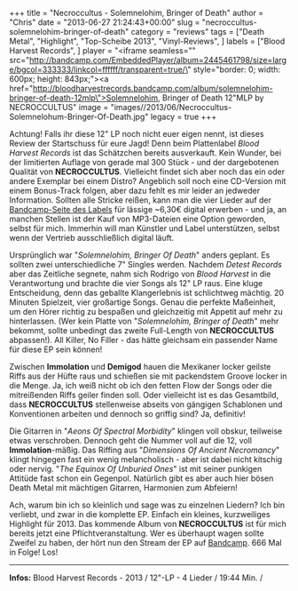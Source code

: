 +++
title = "Necroccultus - Solemnelohim, Bringer of Death"
author = "Chris"
date = "2013-06-27 21:24:43+00:00"
slug = "necroccultus-solemnelohim-bringer-of-death"
category = "reviews"
tags = ["Death Metal", "Highlight", "Top-Scheibe 2013", "Vinyl-Reviews", ]
labels = ["Blood Harvest Records", ]
player = "<iframe seamless=\"\" src=\"http://bandcamp.com/EmbeddedPlayer/album=2445461798/size=large/bgcol=333333/linkcol=ffffff/transparent=true/\" style=\"border: 0; width: 600px; height: 843px;\"><a href=\"http://bloodharvestrecords.bandcamp.com/album/solemnelohim-bringer-of-death-12mlp\">Solemnelohim, Bringer of Death 12\"MLP by NECROCCULTUS</a></iframe>"
image = "images//2013/06/Necroccultus-Solemnelohum-Bringer-Of-Death.jpg"
legacy = true
+++


Achtung! Falls ihr diese 12" LP noch nicht euer eigen nennt, ist dieses Review der Startschuss für eure Jagd! Denn beim Plattenlabel _Blood Harvest Records_ ist das Schätzchen bereits ausverkauft. Kein Wunder, bei der limitierten Auflage von gerade mal 300 Stück - und der dargebotenen Qualität von **NECROCCULTUS**. Vielleicht findet sich aber noch das ein oder andere Exemplar bei einem Distro? Angeblich soll noch eine CD-Version mit einem Bonus-Track folgen, aber dazu fehlt es mir leider an jedweder Information. Sollten alle Stricke reißen, kann man die vier Lieder auf der <a href="http://bloodharvestrecords.bandcamp.com/album/solemnelohim-bringer-of-death-12mlp">Bandcamp-Seite des Labels</a> für lässige ~6,30€ digital erwerben - und ja, an manchen Stellen ist der Kauf von MP3-Dateien eine Option geworden, selbst für mich. Immerhin will man Künstler und Label unterstützen, selbst wenn der Vertrieb ausschließlich digital läuft.

Ursprünglich war "_Solemnelohim, Bringer Of Death_" anders geplant. Es sollten zwei unterschiedliche 7" Singles werden. Nachdem _Detest Records_ aber das Zeitliche segnete, nahm sich Rodrigo von _Blood Harvest_ in die Verantwortung und brachte die vier Songs als 12" LP raus. Eine kluge Entscheidung, denn das geballte Klangerlebnis ist schlichtweg mächtig. 20 Minuten Spielzeit, vier großartige Songs. Genau die perfekte Maßeinheit, um den Hörer richtig zu bespaßen und gleichzeitig mit Appetit auf mehr zu hinterlassen. (Wer kein Platte von "_Solemnelohim, Bringer of Death_" mehr bekommt, sollte unbedingt das zweite Full-Length von **NECROCCULTUS** abpassen!). All Killer, No Filler -  das hätte gleichsam ein passender Name für diese EP sein können!

Zwischen **Immolation** und **Demigod** hauen die Mexikaner locker geilste Riffs aus der Hüfte raus und schießen sie mit packendstem Groove locker in die Menge. Ja, ich weiß nicht ob ich den fetten Flow der Songs oder die mitreißenden Riffs geiler finden soll. Oder vielleicht ist es das Gesamtbild, dass **NECROCCULTUS** stellenweise abseits von gängigen Schablonen und Konventionen arbeiten und dennoch so griffig sind? Ja, definitiv!

Die Gitarren in "_Aeons Of Spectral Morbidity_" klingen voll obskur, teilweise etwas verschroben. Dennoch geht die Nummer voll auf die 12, voll **Immolation**-mäßig. Das Riffing aus "_Dimensions Of Ancient Necromancy_" klingt hingegen fast ein wenig melancholisch - aber ist dabei nicht kitschig oder nervig.
"_The Equinox Of Unburied Ones_" ist mit seiner punkigen Attitüde fast schon ein Gegenpol. Natürlich gibt es aber auch hier bösen Death Metal mit mächtigen Gitarren, Harmonien zum Abfeiern!

Ach, warum bin ich so kleinlich und sage was zu einzelnen Liedern? Ich bin verliebt, und zwar in die komplette EP. Einfach ein kleines, kurzweiliges Highlight für 2013. Das kommende Album von **NECROCCULTUS** ist für mich bereits jetzt eine Pflichtveranstaltung. Wer es überhaupt wagen sollte Zweifel zu haben, der hört nun den Stream der EP auf <a href="http://bloodharvestrecords.bandcamp.com/album/solemnelohim-bringer-of-death-12mlp">Bandcamp</a>. 666 Mal in Folge! Los!





---
**Infos:**
Blood Harvest Records - 2013 / 
12"-LP - 4 Lieder / 19:44 Min. / 
